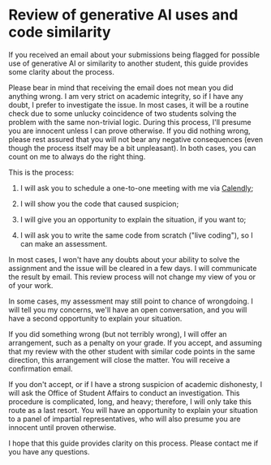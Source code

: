 # Review of generative AI uses and code similarity

If you received an email about your submissions being flagged for possible use of generative AI or similarity to another student, this guide provides some clarity about the process.

Please bear in mind that receiving the email does not mean you did anything wrong. I am very strict on academic integrity, so if I have any doubt, I prefer to investigate the issue. In most cases, it will be a routine check due to some unlucky coincidence of two students solving the problem with the same non-trivial logic. During this process, I'll presume you are innocent unless I can prove otherwise. If you did nothing wrong, please rest assured that you will not bear any negative consequences (even though the process itself may be a bit unpleasant). In both cases, you can count on me to always do the right thing.

This is the process:

1. I will ask you to schedule a one-to-one meeting with me via [Calendly](https://calendly.com/mm3509-columbia/meeting-with-miguel);

1. I will show you the code that caused suspicion;

1. I will give you an opportunity to explain the situation, if you want to;

1. I will ask you to write the same code from scratch ("live coding"), so I can make an assessment.

In most cases, I won't have any doubts about your ability to solve the assignment and the issue will be cleared in a few days. I will communicate the result by email. This review process will not change my view of you or of your work.

In some cases, my assessment may still point to chance of wrongdoing. I will tell you my concerns, we'll have an open conversation, and you will have a second opportunity to explain your situation.

If you did something wrong (but not terribly wrong), I will offer an arrangement, such as a penalty on your grade. If you accept, and assuming that my review with the other student with similar code points in the same direction, this arrangement will close the matter. You will receive a confirmation email.

If you don't accept, or if I have a strong suspicion of academic dishonesty, I will ask the Office of Student Affairs to conduct an investigation. This procedure is complicated, long, and heavy; therefore, I will only take this route as a last resort. You will have an opportunity to explain your situation to a panel of impartial representatives, who will also presume you are innocent until proven otherwise.

I hope that this guide provides clarity on this process. Please contact me if you have any questions.
